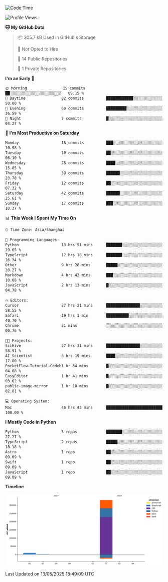 <!--
**PascalDai/PascalDai** is a ✨ _special_ ✨ repository because its `README.md` (this file) appears on your GitHub profile.

Here are some ideas to get you started:

- 🔭 I’m currently working on ...
- 🌱 I’m currently learning ...
- 👯 I’m looking to collaborate on ...
- 🤔 I’m looking for help with ...
- 💬 Ask me about ...
- 📫 How to reach me: ...
- 😄 Pronouns: ...
- ⚡ Fun fact: ...
-->

<!--START_SECTION:waka-->
![Code Time](http://img.shields.io/badge/Code%20Time-1%2C072%20hrs%2031%20mins-blue)

![Profile Views](http://img.shields.io/badge/Profile%20Views-1-blue)

**🐱 My GitHub Data** 

> 📦 305.7 kB Used in GitHub's Storage 
 > 
> 🚫 Not Opted to Hire
 > 
> 📜 14 Public Repositories 
 > 
> 🔑 1 Private Repositories 
 > 
**I'm an Early 🐤** 

```text
🌞 Morning                15 commits          ██░░░░░░░░░░░░░░░░░░░░░░░   09.15 % 
🌆 Daytime                82 commits          ████████████░░░░░░░░░░░░░   50.00 % 
🌃 Evening                60 commits          █████████░░░░░░░░░░░░░░░░   36.59 % 
🌙 Night                  7 commits           █░░░░░░░░░░░░░░░░░░░░░░░░   04.27 % 
```
📅 **I'm Most Productive on Saturday** 

```text
Monday                   18 commits          ███░░░░░░░░░░░░░░░░░░░░░░   10.98 % 
Tuesday                  10 commits          ██░░░░░░░░░░░░░░░░░░░░░░░   06.10 % 
Wednesday                26 commits          ████░░░░░░░░░░░░░░░░░░░░░   15.85 % 
Thursday                 39 commits          ██████░░░░░░░░░░░░░░░░░░░   23.78 % 
Friday                   12 commits          ██░░░░░░░░░░░░░░░░░░░░░░░   07.32 % 
Saturday                 42 commits          ██████░░░░░░░░░░░░░░░░░░░   25.61 % 
Sunday                   17 commits          ███░░░░░░░░░░░░░░░░░░░░░░   10.37 % 
```


📊 **This Week I Spent My Time On** 

```text
🕑︎ Time Zone: Asia/Shanghai

💬 Programming Languages: 
Python                   13 hrs 51 mins      ███████░░░░░░░░░░░░░░░░░░   29.65 % 
TypeScript               12 hrs 18 mins      ███████░░░░░░░░░░░░░░░░░░   26.34 % 
Other                    9 hrs 28 mins       █████░░░░░░░░░░░░░░░░░░░░   20.27 % 
Markdown                 4 hrs 42 mins       ███░░░░░░░░░░░░░░░░░░░░░░   10.08 % 
JavaScript               2 hrs 13 mins       █░░░░░░░░░░░░░░░░░░░░░░░░   04.78 % 

🔥 Editors: 
Cursor                   27 hrs 21 mins      ███████████████░░░░░░░░░░   58.55 % 
Safari                   19 hrs 1 min        ██████████░░░░░░░░░░░░░░░   40.70 % 
Chrome                   21 mins             ░░░░░░░░░░░░░░░░░░░░░░░░░   00.76 % 

🐱‍💻 Projects: 
SciHive                  27 hrs 31 mins      ███████████████░░░░░░░░░░   58.91 % 
AI_Scientist             8 hrs 19 mins       ████░░░░░░░░░░░░░░░░░░░░░   17.80 % 
PocketFlow-Tutorial-Codeb1 hr 54 mins        █░░░░░░░░░░░░░░░░░░░░░░░░   04.08 % 
EasyEditor               1 hr 41 mins        █░░░░░░░░░░░░░░░░░░░░░░░░   03.62 % 
public-image-mirror      1 hr 18 mins        █░░░░░░░░░░░░░░░░░░░░░░░░   02.81 % 

💻 Operating System: 
Mac                      46 hrs 43 mins      █████████████████████████   100.00 % 
```

**I Mostly Code in Python** 

```text
Python                   3 repos             ███████░░░░░░░░░░░░░░░░░░   27.27 % 
TypeScript               2 repos             █████░░░░░░░░░░░░░░░░░░░░   18.18 % 
Astro                    1 repo              ██░░░░░░░░░░░░░░░░░░░░░░░   09.09 % 
Swift                    1 repo              ██░░░░░░░░░░░░░░░░░░░░░░░   09.09 % 
JavaScript               1 repo              ██░░░░░░░░░░░░░░░░░░░░░░░   09.09 % 
```



**Timeline**

![Lines of Code chart](https://raw.githubusercontent.com/PascalDai/PascalDai/main/assets/bar_graph.png)


 Last Updated on 13/05/2025 18:49:09 UTC
<!--END_SECTION:waka-->
